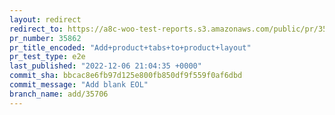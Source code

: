 ```yaml
---
layout: redirect
redirect_to: https://a8c-woo-test-reports.s3.amazonaws.com/public/pr/35862/e2e/index.html
pr_number: 35862
pr_title_encoded: "Add+product+tabs+to+product+layout"
pr_test_type: e2e
last_published: "2022-12-06 21:04:35 +0000"
commit_sha: bbcac8e6fb97d125e800fb850df9f559f0af6dbd
commit_message: "Add blank EOL"
branch_name: add/35706
---
```

